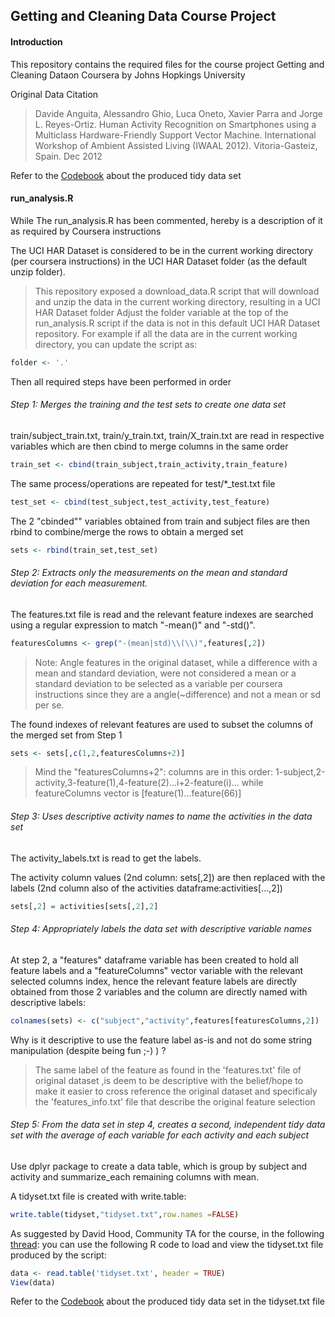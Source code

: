 ## Getting and Cleaning Data Course Project

#### Introduction

This repository contains the required files for the course project Getting and Cleaning Dataon Coursera by Johns Hopkings University

Original Data Citation
>Davide Anguita, Alessandro Ghio, Luca Oneto, Xavier Parra and Jorge L. Reyes-Ortiz. Human Activity Recognition on Smartphones using a Multiclass Hardware-Friendly Support Vector Machine. International Workshop of Ambient Assisted Living (IWAAL 2012). Vitoria-Gasteiz, Spain. Dec 2012

Refer to the [Codebook](https://github.com/idogit/tidydataProject/blob/master/CodeBook.md) about the produced tidy data set

#### run_analysis.R

While The run_analysis.R has been commented, hereby is a description of it as required by Coursera instructions

The UCI HAR Dataset is considered to be in the current working directory (per coursera instructions) in the UCI HAR Dataset folder (as the default unzip folder).
>This repository exposed a download_data.R script that will download and unzip the data in the current working directory, resulting in a UCI HAR Dataset folder
Adjust the folder variable at the top of the run_analysis.R script if the data is not in this default UCI HAR Dataset repository. For example if all the data are in the current working directory, you can update the script as:
```r
folder <- '.'
```

Then all required steps have been performed in order

###### Step 1: Merges the training and the test sets to create one data set

train/subject_train.txt, train/y_train.txt, train/X_train.txt are read in respective variables which are then cbind to merge columns in the same order
```r
train_set <- cbind(train_subject,train_activity,train_feature)
```
The same process/operations are repeated for test/*_test.txt file
```r
test_set <- cbind(test_subject,test_activity,test_feature)
```
The 2 "cbinded"" variables obtained from train and subject files are then rbind to combine/merge the rows to obtain a merged set
```r
sets <- rbind(train_set,test_set)
```
###### Step 2: Extracts only the measurements on the mean and standard deviation for each measurement. 

The features.txt file is read and the relevant feature indexes are searched using a regular expression to match "-mean()" and "-std()".
```r
featuresColumns <- grep("-(mean|std)\\(\\)",features[,2])
```
> Note: Angle features in the original dataset, while a difference with a mean and standard deviation, were not considered a mean or a standard deviation to be selected as a variable per coursera instructions since they are a angle(~difference) and not a mean or sd per se.

The found indexes of relevant features are used to subset the columns of the merged set from Step 1 
```r
sets <- sets[,c(1,2,featuresColumns+2)]
```
> Mind the "featuresColumns+2": columns are in this order: 1-subject,2-activity,3-feature(1),4-feature(2)...i+2-feature(i)... while featureColumns vector is [feature(1)...feature(66)]

###### Step 3: Uses descriptive activity names to name the activities in the data set

The activity_labels.txt is read to get the labels.

The activity column values (2nd column: sets[,2]) are then replaced with the labels (2nd column also of the activities dataframe:activities[...,2]) 
```r
sets[,2] = activities[sets[,2],2]
```
###### Step 4: Appropriately labels the data set with descriptive variable names

At step 2, a "features" dataframe variable has been created to hold all feature labels and a "featureColumns" vector variable with the relevant selected columns index, hence the relevant feature labels are directly obtained from those 2 variables and the column are directly named with descriptive labels:
```r
colnames(sets) <- c("subject","activity",features[featuresColumns,2])
```
Why is it descriptive to use the feature label as-is and not do some string manipulation (despite being fun ;-) ) ?
> The same label of the feature as found in the 'features.txt' file of original dataset ,is deem to be descriptive with the belief/hope to make it easier to cross reference the original dataset and specificaly the 'features_info.txt' file that describe the original feature selection

###### Step 5: From the data set in step 4, creates a second, independent tidy data set with the average of each variable for each activity and each subject

Use dplyr package to create a data table, which is group by subject and activity and summarize_each remaining columns with mean.

A tidyset.txt file is created with write.table:
```r
write.table(tidyset,"tidyset.txt",row.names =FALSE)
```

As suggested by David Hood, Community TA for the course, in the following [thread](https://class.coursera.org/getdata-007/forum/thread?thread_id=49): you can use the following R code to load and view the tidyset.txt file produced by the script:
```r
data <- read.table('tidyset.txt', header = TRUE)
View(data)
```
Refer to the [Codebook](https://github.com/idogit/tidydataProject/blob/master/CodeBook.md) about the produced tidy data set in the tidyset.txt file